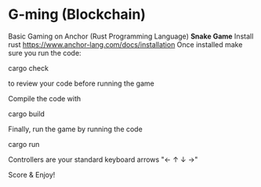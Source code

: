 # G-ming (Blockchain)
Basic Gaming on Anchor (Rust Programming Language)
**Snake Game**
Install rust
https://www.anchor-lang.com/docs/installation
Once installed make sure you run the code:

cargo check

to review your code before running the game

Compile the code with

cargo build

Finally, run the game by running the code

cargo run

Controllers are your standard keyboard arrows "← ↑ ↓ →"

Score & Enjoy!

